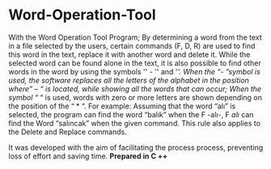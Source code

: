 # Word-Operation-Tool

With the Word Operation Tool Program; By determining a word from the text in a file selected by the users, certain commands (F, D, R) are used to find this word in the text, replace it with another word and delete it. While the selected word can be found alone in the text, it is also possible to find other words in the word by using the symbols '' - '' and '*'. When the “- ”symbol is used, the software replaces all the letters of the alphabet in the position where” – “ is located, while showing all the words that can occur; When the symbol “* “ is used, words with zero or more letters are shown depending on the position of the “ * “. For example: Assuming that the word “alı” is selected, the program can find the word “balık” when the F -alı-, F *alı* can find the Word “salıncak” when the given command. This rule also applies to the Delete and Replace commands.

It was developed with the aim of facilitating the process process, preventing loss of effort and saving time. **Prepared in C ++**
